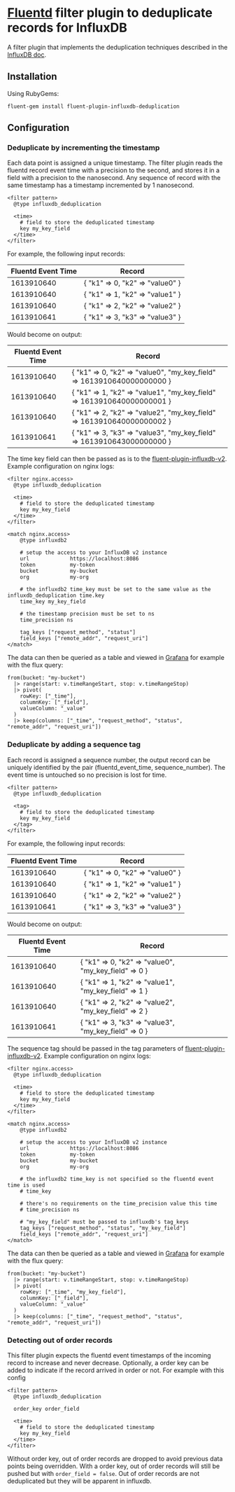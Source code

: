 # [Fluentd](https://www.fluentd.org/) filter plugin to deduplicate records for InfluxDB

A filter plugin that implements the deduplication techniques described in
the [InfluxDB doc](https://docs.influxdata.com/influxdb/v2.0/write-data/best-practices/duplicate-points/).

## Installation

Using RubyGems:

```
fluent-gem install fluent-plugin-influxdb-deduplication
```

## Configuration

### Deduplicate by incrementing the timestamp

Each data point is assigned a unique timestamp. The filter plugin reads the fluentd record event time with a precision
to the second, and stores it in a field with a precision to the nanosecond. Any sequence of record with the same
timestamp has a timestamp incremented by 1 nanosecond.

    <filter pattern>
      @type influxdb_deduplication

      <time>
        # field to store the deduplicated timestamp
        key my_key_field
      </time>
    </filter>

For example, the following input records:

| Fluentd Event Time | Record |
|---|---|
| 1613910640 | { "k1" => 0, "k2" => "value0" } |
| 1613910640 | { "k1" => 1, "k2" => "value1" } |
| 1613910640 | { "k1" => 2, "k2" => "value2" } |
| 1613910641 | { "k1" => 3, "k3" => "value3" } |

Would become on output:

| Fluentd Event Time | Record |
|---|---|
| 1613910640 | { "k1" => 0, "k2" => "value0", "my_key_field" => 1613910640000000000 } |
| 1613910640 | { "k1" => 1, "k2" => "value1", "my_key_field" => 1613910640000000001 } |
| 1613910640 | { "k1" => 2, "k2" => "value2", "my_key_field" => 1613910640000000002 } |
| 1613910641 | { "k1" => 3, "k3" => "value3", "my_key_field" => 1613910643000000000 } |

The time key field can then be passed as is to
the [fluent-plugin-influxdb-v2](https://github.com/influxdata/influxdb-plugin-fluent). Example configuration on nginx
logs:

    <filter nginx.access>
      @type influxdb_deduplication
    
      <time>
        # field to store the deduplicated timestamp
        key my_key_field
      </time>
    </filter>

    <match nginx.access>
        @type influxdb2

        # setup the access to your InfluxDB v2 instance
        url             https://localhost:8086
        token           my-token
        bucket          my-bucket
        org             my-org

        # the influxdb2 time_key must be set to the same value as the influxdb_deduplication time.key
        time_key my_key_field

        # the timestamp precision must be set to ns
        time_precision ns

        tag_keys ["request_method", "status"]
        field_keys ["remote_addr", "request_uri"]
    </match>

The data can then be queried as a table and viewed in [Grafana](https://grafana.com/) for example with the flux query:

    from(bucket: "my-bucket")
      |> range(start: v.timeRangeStart, stop: v.timeRangeStop)
      |> pivot(
        rowKey: ["_time"],
        columnKey: ["_field"],
        valueColumn: "_value"
      )
      |> keep(columns: ["_time", "request_method", "status", "remote_addr", "request_uri"])

### Deduplicate by adding a sequence tag

Each record is assigned a sequence number, the output record can be uniquely identified by the pair (fluentd_event_time,
sequence_number). The event time is untouched so no precision is lost for time.

    <filter pattern>
      @type influxdb_deduplication

      <tag>
        # field to store the deduplicated timestamp
        key my_key_field
      </tag>
    </filter>

For example, the following input records:

| Fluentd Event Time | Record |
|---|---|
| 1613910640 | { "k1" => 0, "k2" => "value0" } |
| 1613910640 | { "k1" => 1, "k2" => "value1" } |
| 1613910640 | { "k1" => 2, "k2" => "value2" } |
| 1613910641 | { "k1" => 3, "k3" => "value3" } |

Would become on output:

| Fluentd Event Time | Record |
|---|---|
| 1613910640 | { "k1" => 0, "k2" => "value0", "my_key_field" => 0 } |
| 1613910640 | { "k1" => 1, "k2" => "value1", "my_key_field" => 1 } |
| 1613910640 | { "k1" => 2, "k2" => "value2", "my_key_field" => 2 } |
| 1613910641 | { "k1" => 3, "k3" => "value3", "my_key_field" => 0 } |

The sequence tag should be passed in the tag parameters
of [fluent-plugin-influxdb-v2](https://github.com/influxdata/influxdb-plugin-fluent). Example configuration on nginx
logs:

    <filter nginx.access>
      @type influxdb_deduplication
    
      <time>
        # field to store the deduplicated timestamp
        key my_key_field
      </time>
    </filter>

    <match nginx.access>
        @type influxdb2

        # setup the access to your InfluxDB v2 instance
        url             https://localhost:8086
        token           my-token
        bucket          my-bucket
        org             my-org

        # the influxdb2 time_key is not specified so the fluentd event time is used
        # time_key

        # there's no requirements on the time_precision value this time
        # time_precision ns

        # "my_key_field" must be passed to influxdb's tag_keys
        tag_keys ["request_method", "status", "my_key_field"]
        field_keys ["remote_addr", "request_uri"]
    </match>

The data can then be queried as a table and viewed in [Grafana](https://grafana.com/) for example with the flux query:

    from(bucket: "my-bucket")
      |> range(start: v.timeRangeStart, stop: v.timeRangeStop)
      |> pivot(
        rowKey: ["_time", "my_key_field"],
        columnKey: ["_field"],
        valueColumn: "_value"
      )
      |> keep(columns: ["_time", "request_method", "status", "remote_addr", "request_uri"])

### Detecting out of order records

This filter plugin expects the fluentd event timestamps of the incoming record to increase and never decrease.
Optionally, a order key can be added to indicate if the record arrived in order or not. For example with this config

    <filter pattern>
      @type influxdb_deduplication
      
      order_key order_field
      
      <time>
        # field to store the deduplicated timestamp
        key my_key_field
      </time>
    </filter>

Without order key, out of order records are dropped to avoid previous data points being overridden. With a order key,
out of order records will still be pushed but with `order_field = false`. Out of order records are not deduplicated but
they will be apparent in influxdb.
